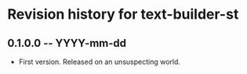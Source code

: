 # Revision history for text-builder-st

## 0.1.0.0 -- YYYY-mm-dd

* First version. Released on an unsuspecting world.
